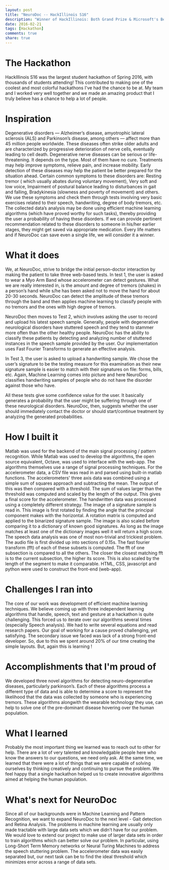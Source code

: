 ```yaml
---
layout: post
title: "NeuroDoc -- HackIllinois S16"
description: "Winner of HackIllinois: Both Grand Prize & Microsoft's Best Microsoft Hack & Best Use of Azure"
date: 2016-02-21
tags: [Hackathon]
comments: true
share: true
---
```


# The Hackathon

HackIllinois S16 was the largest student hackathon of Spring 2016, with thousands of students attending!  This contributed to making one of the coolest and most colorful hackathons I've had the chance to be at.  My team and I worked very well together and we made an amazing product that I truly believe has a chance to help a lot of people.

# Inspiration

Degenerative disorders — Alzheimer’s disease, amyotrophic lateral sclerosis (ALS) and Parkinson’s disease, among others — affect more than 45 million people worldwide. These diseases often strike older adults and are characterized by progressive deterioration of nerve cells, eventually leading to cell death. Degenerative nerve diseases can be serious or life-threatening. It depends on the type. Most of them have no cure. Treatments may help improve symptoms, relieve pain, and increase mobility. Early detection of these diseases may help the patient be better prepared for the situation ahead. Certain common symptoms to these disorders are: Resting tremor ( which usually abates during voluntary movement), Very soft and low voice, Impairment of postural balance leading to disturbances in gait and falling, Bradykinesia (slowness and poverty of movement) and others. We use these symptoms and check them through tests involving very basic exercises related to their speech, handwriting, degree of body tremors, etc. The collected data’s analysis may be done using efficient machine learning algorithms (which have proved worthy for such tasks), thereby providing the user a probability of having these disorders. If we can provide pertinent recommendation related to these disorders to someone in his/her earlier stages, they might get saved via appropriate medication. Every life matters and if NeuroDoc can save even a single life, we will consider it a winner.

# What it does

We, at NeuroDoc, strive to bridge the initial person-doctor interaction by making the patient to take three web-based tests. In test 1, the user is asked to wear a Myo Arm Band whose accelerometer can detect gestures. What we are really interested in, is the amount and degree of tremors (shakes) in a person’s hand while s/he has been asked not to move the hand for about 20-30 seconds. NeuroDoc can detect the amplitude of these tremors through the band and then applies machine learning to classify people with no tremors and the ones with high degree of tremors.

NeuroDoc then moves to Test 2, which involves asking the user to record and upload his latest speech sample. Generally, people with degenerative neurological disorders have stuttered speech and they tend to stammer more often than the other healthy people. NeuroDoc has the ability to classify these patients by detecting and analyzing number of stuttered instances in the speech sample provided by the user. Our implementation uses Fast Fourier Transforms to generate an effective analysis.

In Test 3, the user is asked to upload a handwriting sample. We chose the user’s signature to be the testing measure for this examination as their new signature sample is easier to match with their signatures on file: forms, bills, etc. Again, Machine Learning comes into picture and here NeuroDoc classifies handwriting samples of people who do not have the disorder against those who have.

All these tests give some confidence value for the user. It basically generates a probability that the user might be suffering through one of these neurological disorders. NeuroDoc, then, suggests whether the user should immediately contact the doctor or should start/continue treatment by analyzing the generated probabilities.

# How I built it
 
Matlab was used for the backend of the main signal processing / pattern recognition. While Matlab was used to develop the algorithms, the open source equivalent, Octave, was used to interface with the web-app. The algorithms themselves use a range of signal processing techniques. For the accelerometer data, a CSV file was read in and parsed using built-in matlab functions. The accelerometers' three axis data was combined using a simple sum of squares approach and subtracting the mean. The output of this was then compared with a threshold. The sum of values larger than the threshold was computed and scaled by the length of the output. This gives a final score for the accelerometer. The handwritten data was processed using a completely different strategy. The image of a signature sample is read in. This image is first rotated by finding the angle that the principal component makes with the horizontal. A rotation matrix is computed and applied to the binarized signature sample. The image is also scaled before comparing it to a dictionary of known good signatures. As long as the image matches at least one of the dictionary images well it will return a high score. The speech data analysis was one of most non-trivial and trickiest problem. The audio file is first divided up into sections of 0.15s. The fast fourier transform (fft) of each of these subsets is computed. The fft of one subsection is compared to all the others. The closer the closest matching fft is to the current subsection, the higher its score. This is also scaled by the length of the segment to make it comparable. HTML, CSS, javascript and python were used to construct the front-end (web-app).

# Challenges I ran into

The core of our work was development of efficient machine learning techniques. We believe coming up with three independent learning algorithms that handle, speech, text and gesture at a hackathon is quite challenging. This forced us to iterate over our algorithms several times (especially Speech analysis). We had to write several equations and read research papers. Our goal of working for a cause proved challenging, yet satisfying. The secondary issue we faced was lack of a strong front-end developer. So, due to this we spent around 20% of our time creating the simple layouts. But, again this is learning !

# Accomplishments that I'm proud of

We developed three novel algorithms for detecting neuro-degenerative diseases, particularly parkinson’s. Each of these algorithms process a different type of data and is able to determine a score to represent the likelihood that the data was collected by someone who is experiencing tremors. These algorithms alongwith the wearable technology they use, can help to solve one of the pre-dominant disease hovering over the human population.

# What I learned

Probably the most important thing we learned was to reach out to other for help. There are a lot of very talented and knowledgable people here who know the answers to our questions, we need only ask. At the same time, we learned that there were a lot of things that we were capable of solving ourselves by thinking creatively and continuing to pursue the problem. We feel happy that a single hackathon helped us to create innovative algorithms aimed at helping the human population.

# What's next for NeuroDoc

Since all of our backgrounds were in Machine Learning and Pattern Recognition, we want to expand NeuroDoc to the next level - Gait detection and Retina Analysis. The problems in machine learning are usually only made tractable with large data sets which we didn’t have for our problem. We would love to extend our project to make use of larger data sets in order to train algorithms which can better solve our problem. In particular, using Long-Short Term Memory networks or Neural Turing Machines to address the speech stuttering problem. The accelerometer data was easily separated but, our next task can be to find the ideal threshold which minimizes error across a range of data sets.


